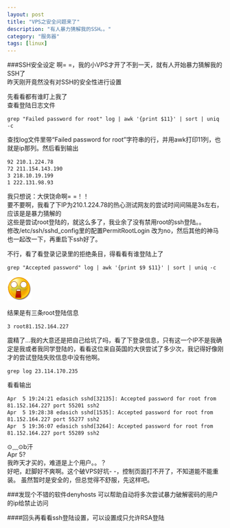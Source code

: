 ```yaml
---
layout: post
title: "VPS之安全问题来了"
description: "有人暴力猜解我的SSH。。"
category: "服务器"
tags: [linux]
---
```


###SSH安全设定
啊= =，我的小VPS才开了不到一天，就有人开始暴力猜解我的SSH了  
昨天刚开竟然没有对SSH的安全性进行设置  

先看看都有谁盯上我了  
查看登陆日志文件

	grep "Failed password for root" log | awk '{print $11}' | sort | uniq -c

查找log文件里带“Failed password for root”字符串的行，并用awk打印11列，也就是ip那列。然后看到输出 
 
	92 210.1.224.78
	72 211.154.143.190
	3 218.10.19.199
	1 222.131.98.93

我只想说：大侠饶命啊= =！！  
要不要啊，我看了下IP为210.1.224.78的热心测试网友的尝试时间间隔是3s左右，应该是是暴力猜解的  
这些是尝试root登陆的，就这么多了，我业余了没有禁用root的ssh登陆。。  
修改/etc/ssh/sshd_config里的配置PermitRootLogin 改为no，然后其他的神马也一起改一下，再重启下ssh好了。  

不行，看了看登录记录里的拒绝条目，得看看有谁登陆上了  

	grep "Accepted password" log | awk '{print $9 $11}' | sort | uniq -c

![Amazing](/assets/images/posts/amazing.gif)

结果是有三条root登陆信息

	3 root81.152.164.227  

震精了...我的大意还是把自己给坑了吗，看了下登录信息，只有这一个IP不是我确定是我或者我同学登陆的，看看这位来自英国的大侠尝试了多少次，我记得好像刚才的尝试登陆失败信息中没有他啊。  

	grep log 23.114.170.235
看看输出
	
	Apr  5 19:24:21 edasich sshd[32135]: Accepted password for root from 81.152.164.227 port 55201 ssh2
	Apr  5 19:28:38 edasich sshd[1535]: Accepted password for root from 81.152.164.227 port 55277 ssh2
	Apr  5 19:36:07 edasich sshd[3264]: Accepted password for root from 81.152.164.227 port 55289 ssh2
	

⊙﹏⊙b汗  
Apr 5?  
我昨天才买的，难道是上个用户。。？  
好吧，赶脚好不爽啊。这个破VPS好坑- -，控制页面打不开了，不知道能不能重装。
虽然暂时是安全的，但总觉得不舒服，先这样吧。

###发现个不错的软件denyhosts
可以帮助自动将多次尝试暴力破解密码的用户的ip给禁止访问

####回头再看看ssh登陆设置，可以设置成只允许RSA登陆